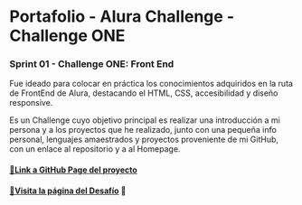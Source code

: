 # Portafolio - Alura Challenge - Challenge ONE

### Sprint 01 - Challenge ONE: Front End

Fue ideado para colocar en práctica los conocimientos adquiridos en la ruta de FrontEnd de Alura, destacando el HTML, CSS, accesibilidad y diseño responsive.

Es un Challenge cuyo objetivo principal es realizar una introducción a mi persona y a los proyectos que he realizado, junto con una pequeña info personal, lenguajes amaestrados y proyectos proveniente de mi GitHub, con un enlace al repositorio y a al Homepage.

#### [🔗Link a GitHub Page del proyecto](https://cmoros.github.io/Portafolio_Alura-Challenge-ONE/)

#### [🔗Visita la página del Desafío](https://www.aluracursos.com/challenges/oracle-one-front-end/sprint01-de-figma-a-html-y-css) 📃

